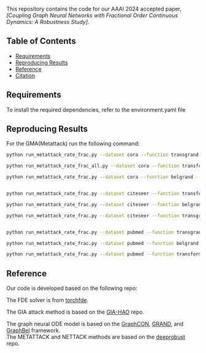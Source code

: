 

This repository contains the code for our AAAI 2024 accepted paper, *[Coupling Graph Neural Networks with Fractional Order Continuous Dynamics: A Robustness Study]*.

## Table of Contents

- [Requirements](#requirements)
- [Reproducing Results](#reproducing-results)
- [Reference](#reference)
- [Citation](#citation)

## Requirements

To install the required dependencies, refer to the environment.yaml file

## Reproducing Results


For the GMA(Metattack) run the following command:

```bash
python run_metattack_rate_frac.py --dataset cora --function transgrand --block constantfrac --lr 0.005 --dropout 0.4 --input_dropout 0.4 --time 4 --hidden_dim 64 --step_size 1 --runtime 10 --gpu 0 --epochs 800 --patience 100 --batch_norm --method predictor --weight_decay 0.01 --alpha_ode 0.6

python run_metattack_rate_frac_all.py --dataset cora --function transformer --block constantfrac --lr 0.005 --dropout 0.4 --input_dropout 0.4 --time 4 --hidden_dim 64 --step_size 1 --runtime 10 --gpu 0 --epochs 800 --patience 100 --batch_norm --method predictor --alpha_ode 0.6

python run_metattack_rate_frac.py --dataset cora --function belgrand --block constantfrac --lr 0.005 --dropout 0.4 --input_dropout 0.4 --hidden_dim 64 --step_size 0.2 --time 5 --runtime 10 --gpu 1 --epochs 500 --patience 100 --batch_norm --alpha_ode 0.6 --method predictor --no_alpha --weightax 1.0


python run_metattack_rate_frac.py --dataset citeseer --function transformer --block constantfrac --lr 0.005 --dropout 0.4 --input_dropout 0.4 --time 10 --hidden_dim 64 --step_size 1 --runtime 10 --gpu 3 --epochs 800 --patience 100 --batch_norm --method predictor --alpha_ode 0.5

python run_metattack_rate_frac.py --dataset citeseer --function belgrand --block constantfrac --lr 0.005 --dropout 0.4 --input_dropout 0.4 --time 5 --hidden_dim 64 --step_size 1 --runtime 10 --gpu 1 --epochs 800 --patience 100 --batch_norm --method predictor --alpha_ode 0.7 --weight_decay 0.01

python run_metattack_rate_frac.py --dataset citeseer --function transgrand --block constantfrac --lr 0.005 --dropout 0.4 --input_dropout 0.4 --time 10 --hidden_dim 64 --step_size 1 --runtime 10 --gpu 2 --epochs 800 --patience 100 --batch_norm --method predictor --alpha_ode 0.3 --weight_decay 0.01


python run_metattack_rate_frac.py --dataset pubmed --function transgrand --block constantfrac --lr 0.005 --dropout 0.4 --input_dropout 0.4 --time 3 --hidden_dim 64 --step_size 1 --runtime 10 --gpu 0 --epochs 800 --patience 100 --batch_norm --alpha_ode 0.1 --method predictor

python run_metattack_rate_frac.py --dataset pubmed --function belgrand --block constantfrac --lr 0.005 --dropout 0.4 --input_dropout 0.4 --time 3 --hidden_dim 64 --step_size 1 --runtime 10 --gpu 1 --epochs 500 --patience 100 --batch_norm --alpha_ode 0.1 --method predictor

python run_metattack_rate_frac.py --dataset pubmed --function transformer --block constantfrac --lr 0.005 --dropout 0.4 --input_dropout 0.4 --hidden_dim 64 --step_size 1.0 --time 16 --runtime 10 --gpu 0 --epochs 500 --patience 100 --batch_norm --method predictor --alpha_ode 0.1


```


## Reference 

Our code is developed based on the following repo:

The FDE solver is from [torchfde](https://github.com/zknus/torchfde).  

The GIA attack method is based on the [GIA-HAO](https://github.com/LFhase/GIA-HAO/tree/master) repo.   

The graph neural ODE model is based on the [GraphCON](https://github.com/tk-rusch/GraphCON), [GRAND](https://github.com/twitter-research/graph-neural-pde), and [GraphBel](https://github.com/zknus/Robustness-of-Graph-Neural-Diffusion)   framework.  
The METATTACK and NETTACK methods are based on the [deeprobust](https://github.com/DSE-MSU/DeepRobust) repo.







